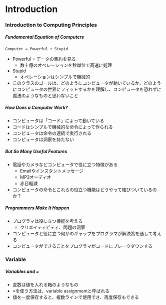 # Introduction

### Introduction to Computing Principles

##### Fundamental Equation of Computers

``Computer = Powerful + Stupid``

* Powerful = データの集約を見る
  * 数十億のオペレーションを秒単位で高速に処理
* Stupid
  * オペレーションはシンプルで機械的
* このクラスのゴールは、どのようにコンピュータが動いているか、どのようにコンピュータの世界にフィットするかを理解し、コンピュータを恐れずに魔法のようなものと思わないこと

##### How Does a Computer Work?

* コンピュータは「コード」によって動いている
* コードはシンプルで機械的な命令によって作られる
* コンピュータは命令の連続で実行される
* コンピュータは洞察を持たない

##### But So Many Useful Features

* 電話やカメラなどコンピュータで役に立つ特徴がある
  * Emailやインスタントメッセージ
  * MP3オーディオ
  * 赤目軽減
* コンピュータの命令とこれらの役立つ機能はどうやって結びついているのか？

##### Programmers Make It Happen

* プログラマは役に立つ機能を考える
  * クリエイティビティ、問題の洞察
* コンピュータと役に立つ何かのギャップをプログラマが解決策を通して考える
* コンピュータができることをプログラマがコードにブレークダウンする

### Variable

##### Variables and =

* 変数は値を入れる箱のようなもの
* =を使う方法は、variable assignmentと呼ばれる
* 値を一度保存すると、複数ラインで使用でき、再度保存もできる
